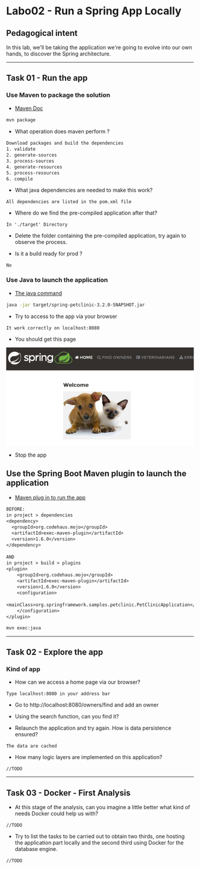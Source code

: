 # Labo02 - Run a Spring App Locally

## Pedagogical intent
In this lab, we'll be taking the application we're going to evolve into our own hands, to discover the Spring architecture.

---

## Task 01 - Run the app

### Use Maven to package the solution

* [Maven Doc](https://maven.apache.org/guides/getting-started/maven-in-five-minutes.html#build-the-project)

```bash
mvn package
```

* What operation does maven perform ?

```
Download packages and build the dependencies
1. validate
2. generate-sources
3. process-sources
4. generate-resources
5. process-resources
6. compile
```

* What java dependencies are needed to make this work?

```
All dependencies are listed in the pom.xml file
```

* Where do we find the pre-compiled application after that?

```
In './target' Directory
```

* Delete the folder containing the pre-compiled application, try again to observe the process.

* Is it a build ready for prod ?

```
No
```

### Use Java to launch the application

* [The java command](https://docs.oracle.com/en/java/javase/14/docs/specs/man/java.html)

```bash
java -jar target/spring-petclinic-3.2.0-SNAPSHOT.jar
```

* Try to access to the app via your browser

```
It work correctly on localhost:8080
```

* You should get this page

![Home Page](img/webappSample.JPG)

* Stop the app

## Use the Spring Boot Maven plugin to launch the application

* [Maven plug in to run the app](https://docs.spring.io/spring-boot/docs/current/maven-plugin/reference/htmlsingle/#run)

```
BEFORE:
in project > dependencies
<dependency>
  <groupId>org.codehaus.mojo</groupId>
  <artifactId>exec-maven-plugin</artifactId>
  <version>1.6.0</version>
</dependency>

AND
in project > build > plugins
<plugin>
    <groupId>org.codehaus.mojo</groupId>
    <artifactId>exec-maven-plugin</artifactId>
    <version>1.6.0</version>
    <configuration>
      <mainClass>org.springframework.samples.petclinic.PetClinicApplication</mainClass>
    </configuration>
</plugin>
```

```bash
mvn exec:java
```

---

## Task 02 - Explore the app

### Kind of app

* How can we access a home page via our browser?

```
Type localhost:8080 in your address bar
```

* Go to http://localhost:8080/owners/find and add an owner

* Using the search function, can you find it?

* Relaunch the application and try again. How is data persistence ensured?

```
The data are cached
```

* How many logic layers are implemented on this application?

```
//TODO
```

---
## Task 03 - Docker - First Analysis

* At this stage of the analysis, can you imagine a little better what kind of needs Docker could help us with?

```
//TODO
```

* Try to list the tasks to be carried out to obtain two thirds, one hosting the application part locally and the second third using Docker for the database engine.

```
//TODO
```
